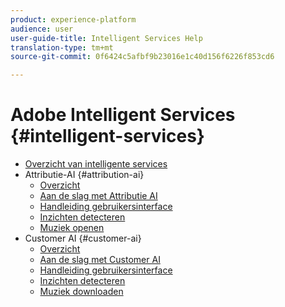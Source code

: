 ```yaml
---
product: experience-platform
audience: user
user-guide-title: Intelligent Services Help
translation-type: tm+mt
source-git-commit: 0f6424c5afbf9b23016e1c40d156f6226f853cd6

---
```



# Adobe Intelligent Services {#intelligent-services}

* [Overzicht van intelligente services](home.md)
* Attributie-AI {#attribution-ai}
   * [Overzicht](attribution-ai/overview.md)
   * [Aan de slag met Attributie AI](attribution-ai/getting-started.md)
   * [Handleiding gebruikersinterface](attribution-ai/user-guide.md)
   * [Inzichten detecteren](attribution-ai/discover-insights.md)
   * [Muziek openen](attribution-ai/download-scores.md)
* Customer AI {#customer-ai}
   * [Overzicht](customer-ai/overview.md)
   * [Aan de slag met Customer AI](customer-ai/getting-started.md)
   * [Handleiding gebruikersinterface](customer-ai/user-guide.md)
   * [Inzichten detecteren](customer-ai/discover-insights.md)
   * [Muziek downloaden](customer-ai/download-scores.md)
